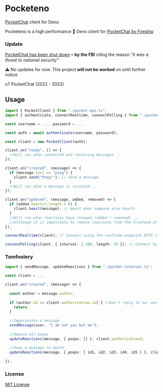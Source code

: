 # Pocketeno
[PocketChat](https://pocketchat.fireship.app/) client for Deno

Pocketeno is a high performance 🚀 Deno client for [PocketChat by Fireship](https://www.youtube.com/watch?v=gUYBFDPZ5qk)

### Update

[PocketChat has been shut down](https://www.youtube.com/watch?v=M93w3TjzVUE) 💀 **by the FBI** citing the reason *"it was a threat to national security"*

⚠ No updates for now. This project **will not be worked** on until further notice

o7 PocketChat (2022 - 2022)

## Usage

```typescript
import { PocketClient } from "./pocket-api.ts";
import { authenticate, connectRealtime, connectPolling } from "./pocket-internal.ts";

const username = ..., password = ...

const auth = await authenticate(username, password);

const client = new PocketClient(auth);

client.on("ready", () => {
  //Will run when connected and receiving messages ...
});

client.on("created", (message) => {
  if (message.text == "ping") {
    client.send("Pong!"); // Send a message
  }
  //Will run when a message is received ...
});

client.on("updated", (message, added, removed) => {
  if (added.hearts?.length > 0) {
    client.heart(message); // Heart when someone else hearts
  }
  //Will run when reactions have changed (added / removed) ...
  //Although it is impossible to remove reactions from the frontend it IS POSSIBLE
});

connectRealtime(client); // Connect using the realtime endpoint HTTP stream (unreliable, inexpensive)

connextPolling(client, { interval: 2_500, length: 15 }); // Connect by polling the retrieve messages endpoint at an interval (reliable, expensive)

```

### Tomfoolery

```typescript
import { sendMessage, updateReactions } from "./pocket-internal.ts";

const client = ...

client.on("created", (message) => { 
  
  const author = message.author;
  
  if (author.id == client.authorization.id) { //Don't reply to our own messages
    return;
  }
  
  //Impersonate a message
  sendMessage(user, "I am not you but me");
  
  //Remove all poops
  updateReactions(message, { poops: [] }, client.authorization);
  
  //Poop a message to death
  updateReactions(message, { poops: [ id1, id2, id3, id4, id5 ] }, client.authorization);
  
});
```

### License

[MIT License](LICENSE)